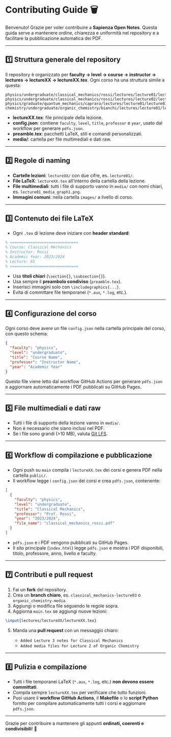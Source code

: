 # Contributing Guide 🗑️

Benvenuto! Grazie per voler contribuire a **Sapienza Open Notes**.
Questa guida serve a mantenere ordine, chiarezza e uniformità nel repository e a facilitare la pubblicazione automatica dei PDF.

---

## 1️⃣ Struttura generale del repository

Il repository è organizzato per **faculty → level → course → instructor → lectures → lectureXX → lectureXX.tex**.
Ogni corso ha una struttura simile a questa:

```
physics/undergraduate/classical_mechanics/rossi/lectures/lecture01/lecture01.tex
physics/undergraduate/classical_mechanics/rossi/lectures/lecture02/lecture02.tex
physics/graduate/quantum_mechanics/caprara/lectures/lecture01/lecture01.tex
chemistry/undergraduate/organic_chemistry/bianchi/lectures/lecture01/lecture01.tex
```

* **lectureXX.tex**: file principale della lezione.
* **config.json**: contiene `faculty`, `level`, `title`, `professor` e `year`, usato dal workflow per generare `pdfs.json`.
* **preamble.tex**: pacchetti LaTeX, stili e comandi personalizzati.
* **media/**: cartella per file multimediali e dati raw.

---

## 2️⃣ Regole di naming

* **Cartelle lezioni**: `lectureXX/` con due cifre, es. `lecture01/`.
* **File LaTeX**: `lectureXX.tex` all’interno della cartella della lezione.
* **File multimediali**: tutti i file di supporto vanno in `media/` con nomi chiari, es. `lecture01_media_graph1.png`.
* **Immagini comuni**: nella cartella `images/` a livello di corso.

---

## 3️⃣ Contenuto dei file LaTeX

* Ogni `.tex` di lezione deve iniziare con **header standard**:

```latex
% ==============================
% Course: Classical Mechanics
% Instructor: Rossi
% Academic Year: 2023/2024
% Lecture: 01
% ==============================
```

* Usa **titoli chiari** (`\section{}`, `\subsection{}`).
* Usa sempre il **preambolo condiviso** (`preamble.tex`).
* Inserisci immagini solo con `\includegraphics{...}`.
* Evita di committare file temporanei (`*.aux`, `*.log`, etc.).

---

## 4️⃣ Configurazione del corso

Ogni corso deve avere un file `config.json` nella cartella principale del corso, con questo schema:

```json
{
  "faculty": "physics",
  "level": "undergraduate",
  "title": "Course Name",
  "professor": "Instructor Name",
  "year": "Academic Year"
}
```

Questo file viene letto dal workflow GitHub Actions per generare `pdfs.json` e aggiornare automaticamente i PDF pubblicati su GitHub Pages.

---

## 5️⃣ File multimediali e dati raw

* Tutti i file di supporto della lezione vanno in `media/`.
* Non è necessario che siano inclusi nel PDF.
* Se i file sono grandi (>10 MB), valuta [Git LFS](https://git-lfs.github.com/).

---

## 6️⃣ Workflow di compilazione e pubblicazione

* Ogni push su `main` compila i `lectureXX.tex` dei corsi e genera PDF nella cartella `public/`.
* Il workflow legge i `config.json` dei corsi e crea `pdfs.json`, contenente:

```json
[
  {
    "faculty": "physics",
    "level": "undergraduate",
    "title": "Classical Mechanics",
    "professor": "Prof. Rossi",
    "year": "2023/2024",
    "file_name": "classical_mechanics_rossi.pdf"
  }
]
```

* `pdfs.json` e i PDF vengono pubblicati su GitHub Pages.
* Il sito principale (`index.html`) legge `pdfs.json` e mostra i PDF disponibili, titolo, professore, anno, livello e faculty.

---

## 7️⃣ Contributi e pull request

1. Fai un **fork** del repository.
2. Crea un **branch chiaro**, es. `classical_mechanics-lecture03` o `organic_chemistry-media`.
3. Aggiungi o modifica file seguendo le regole sopra.
4. Aggiorna `main.tex` se aggiungi nuove lezioni:

```latex
\input{lectures/lectureXX/lectureXX.tex}
```

5. Manda una **pull request** con un messaggio chiaro:

   * `Added Lecture 3 notes for Classical Mechanics`
   * `Added media files for Lecture 2 of Organic Chemistry`

---

## 8️⃣ Pulizia e compilazione

* Tutti i file temporanei LaTeX (`*.aux`, `*.log`, etc.) **non devono essere committati**.
* Compila sempre `lectureXX.tex` per verificare che tutto funzioni.
* Puoi usare il **workflow GitHub Actions**, il **Makefile** o lo **script Python** fornito per compilare automaticamente tutti i corsi e aggiornare `pdfs.json`.

---

Grazie per contribuire a mantenere gli appunti **ordinati, coerenti e condivisibili**! 🚀
